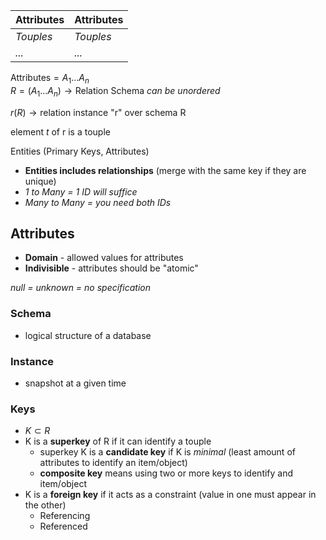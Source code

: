 
| **Attributes** | **Attributes** |
| -------------- | -------------- |
| *Touples*      | *Touples*      |
| *...*          | *...*          |

$\text{Attributes} = A_1 ... A_n$    
$R = (A_1 ... A_n) \rightarrow \text{Relation Schema}$ *can be unordered*

$r(R) \rightarrow \text{relation instance "r" over schema R}$ 

element *t* of r is a touple

Entities (Primary Keys, Attributes)
- **Entities includes relationships** (merge with the same key if they are unique)
- *1 to Many = 1 ID will suffice*
- *Many to Many = you need both IDs*

## Attributes
- **Domain** - allowed values for attributes
- **Indivisible** - attributes should be "atomic"

*null = unknown = no specification*

### Schema
- logical structure of a database

### Instance
- snapshot at a given time

### Keys
- $K\subset R$ 
- K is a **superkey** of R if it can identify a touple
	- superkey K is a **candidate key** if K is *minimal* (least amount of attributes to identify an item/object)
	- **composite key** means using two or more keys to identify and item/object
- K is a **foreign key** if it acts as a constraint (value in one must appear in the other)
	- Referencing
	- Referenced

